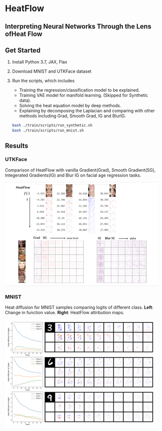 # HeatFlow
## Interpreting Neural Networks Through the Lens ofHeat Flow

## Get Started

1. Install Python 3.7, JAX, Flax
2. Download MNIST and UTKFace dataset
3. Run the scripts, which includes 
    - Training the regression/classification model to be explained.
    - Training VAE model for manifold learning. (Skipped for Synthetic data).
    - Solving the heat equation model by deep methods.
    - Explaining by decomposing the Laplacian and comparing with other methods including Grad, Smooth Grad, IG and BlurIG.

    ```bash
    bash ./train/scripts/run_synthetic.sh
    bash ./train/scripts/run_mnist.sh
    ```


## Results

### UTKFace
Comparison of HeatFlow with vanilla Gradient(Grad), Smooth Gradient(SG), Integerated Gradients(IG) and Blur IG on facial age regression tasks.

![alt text](exp/face/face.png?raw=true)

### MNIST
Heat diffusion for MNIST samples comparing logits of different class. **Left**: Change in function value. **Right**: HeatFlow attribution maps.

![alt text](exp/mnist/mnist_compare.png?raw=true)